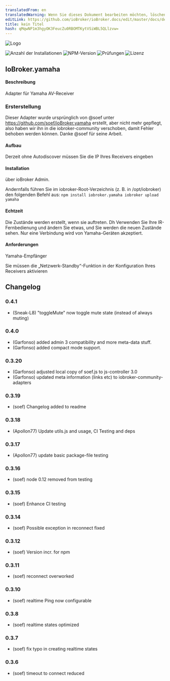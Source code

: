 ```yaml
---
translatedFrom: en
translatedWarning: Wenn Sie dieses Dokument bearbeiten möchten, löschen Sie bitte das Feld "translationsFrom". Andernfalls wird dieses Dokument automatisch erneut übersetzt
editLink: https://github.com/ioBroker/ioBroker.docs/edit/master/docs/de/adapterref/iobroker.yamaha/README.md
title: kein Titel
hash: qMqwNP1m3hgyOK3FeucZu0RBOMTKytVSiWBL5QLlzvw=
---
```

![Logo](../../../en/adapterref/iobroker.yamaha/admin/yamaha.png)

![Anzahl der Installationen](http://iobroker.live/badges/yamaha-stable.svg)
![NPM-Version](http://img.shields.io/npm/v/iobroker.yamaha.svg)
![Prüfungen](http://img.shields.io/travis/iobroker-community-adapters/ioBroker.yamaha/master.svg)
![Lizenz](https://img.shields.io/badge/license-MIT-blue.svg?style=flat)

## IoBroker.yamaha
#### Beschreibung
Adapter für Yamaha AV-Receiver

### Ersterstellung
Dieser Adapter wurde ursprünglich von @soef unter https://github.com/soef/ioBroker.yamaha erstellt, aber nicht mehr gepflegt, also haben wir ihn in die iobroker-community verschoben, damit Fehler behoben werden können. Danke @soef für seine Arbeit.

#### Aufbau
Derzeit ohne Autodiscover müssen Sie die IP Ihres Receivers eingeben

#### Installation
über ioBroker Admin.

Andernfalls führen Sie im iobroker-Root-Verzeichnis (z. B. in /opt/iobroker) den folgenden Befehl aus: `` npm install iobroker.yamaha iobroker upload yamaha ``

#### Echtzeit
Die Zustände werden erstellt, wenn sie auftreten. Dh Verwenden Sie Ihre IR-Fernbedienung und ändern Sie etwas, und Sie werden die neuen Zustände sehen.
Nur eine Verbindung wird von Yamaha-Geräten akzeptiert.

#### Anforderungen
Yamaha-Empfänger

Sie müssen die „Netzwerk-Standby“-Funktion in der Konfiguration Ihres Receivers aktivieren

## Changelog
### 0.4.1
* (Sneak-L8) "toggleMute" now toggle mute state (instead of always muting)
### 0.4.0
* (Garfonso) added admin 3 compatibility and more meta-data stuff.
* (Garfonso) added compact mode support.
### 0.3.20
* (Garfonso) adjusted local copy of soef.js to js-controller 3.0
* (Garfonso) updated meta information (links etc) to iobroker-community-adapters
### 0.3.19
* (soef) Changelog added to readme
### 0.3.18
* (Apollon77) Update utils.js and usage, CI Testing and deps
### 0.3.17
* (Apollon77) update basic package-file testing
### 0.3.16
* (soef) node 0.12 removed from testing
### 0.3.15
* (soef) Enhance CI testing
### 0.3.14
* (soef) Possible exception in reconnect fixed
### 0.3.12
* (soef) Version incr. for npm
### 0.3.11
* (soef) reconnect overworked
### 0.3.10
* (soef) realtime Ping now configurable
### 0.3.8
* (soef) realtime states optimized
### 0.3.7
* (soef) fix typo in creating realtime states
### 0.3.6
* (soef) timeout to connect reduced

<!--

## License
The MIT License (MIT)

Copyright (c) 2015-2020 soef <soef@gmx.net>

Permission is hereby granted, free of charge, to any person obtaining a copy
of this software and associated documentation files (the "Software"), to deal
in the Software without restriction, including without limitation the rights
to use, copy, modify, merge, publish, distribute, sublicense, and/or sell
copies of the Software, and to permit persons to whom the Software is
furnished to do so, subject to the following conditions:

The above copyright notice and this permission notice shall be included in
all copies or substantial portions of the Software.

THE SOFTWARE IS PROVIDED "AS IS", WITHOUT WARRANTY OF ANY KIND, EXPRESS OR
IMPLIED, INCLUDING BUT NOT LIMITED TO THE WARRANTIES OF MERCHANTABILITY,
FITNESS FOR A PARTICULAR PURPOSE AND NONINFRINGEMENT. IN NO EVENT SHALL THE
AUTHORS OR COPYRIGHT HOLDERS BE LIABLE FOR ANY CLAIM, DAMAGES OR OTHER
LIABILITY, WHETHER IN AN ACTION OF CONTRACT, TORT OR OTHERWISE, ARISING FROM,
OUT OF OR IN CONNECTION WITH THE SOFTWARE OR THE USE OR OTHER DEALINGS IN
THE SOFTWARE.
-->